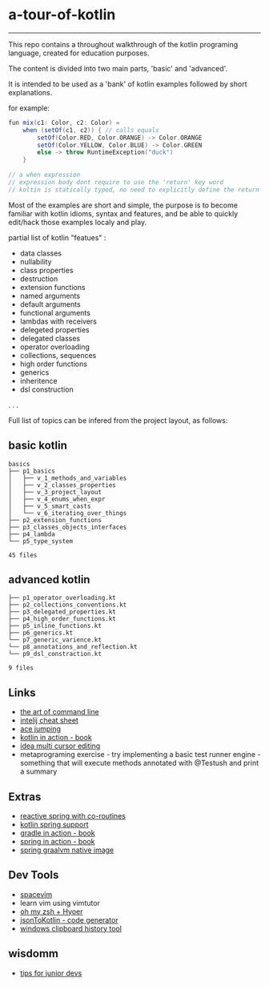 # a-tour-of-kotlin

---

This repo contains a throughout walkthrough of the kotlin programing language,
created for education purposes.

The content is divided into two main parts, 'basic' and 'advanced'.

It is intended to be used as a 'bank' of kotlin examples 
followed by short explanations.


for example:

```scala
fun mix(c1: Color, c2: Color) =
    when (setOf(c1, c2)) { // calls equals
        setOf(Color.RED, Color.ORANGE) -> Color.ORANGE
        setOf(Color.YELLOW, Color.BLUE) -> Color.GREEN
        else -> throw RuntimeException("duck")
    }
    
// a when expression
// expression body dont require to use the 'return' key word
// koltin is statically typed, no need to explicitly define the return type
```

Most of the examples are short and simple, the purpose is to become familiar with kotlin idioms, syntax
and features, and be able to quickly edit/hack those examples localy and play.

partial list of kotlin "featues" :
- data classes
- nullability
- class properties
- destruction
- extension functions
- named arguments
- default arguments
- functional arguments
- lambdas with receivers
- delegeted properties
- delegated classes
- operator overloading
- collections, sequences
- high order functions
- generics
- inheritence
- dsl construction


.
.
.


Full list of topics can be infered from the project layout, as follows:

## basic kotlin
```
basics
├── p1_basics
│   ├── v_1_methods_and_variables
│   ├── v_2_classes_properties
│   ├── v_3_project_layout
│   ├── v_4_enums_when_expr
│   ├── v_5_smart_casts
│   └── v_6_iterating_over_things
├── p2_extension_functions
├── p3_classes_objects_interfaces
├── p4_lambda
└── p5_type_system

45 files
```

## advanced kotlin
```
├── p1_operator_overloading.kt
├── p2_collections_conventions.kt
├── p3_delegated_properties.kt
├── p4_high_order_functions.kt
├── p5_inline_functions.kt
├── p6_generics.kt
└── p7_generic_varience.kt
└── p8_annotations_and_reflection.kt
└── p9_dsl_constraction.kt

9 files
```


## Links
- [the art of command line](https://github.com/jlevy/the-art-of-command-line)
- [intelij cheat sheet](https://www.notion.so/viggin/kotlin-43585-c8c59b4a41ea47ffbcfedaaec2eb5f38#927e9ac0590a401da158a1d90e30d85d)
- [ace jumping](https://plugins.jetbrains.com/plugin/7086-acejump)
- [kotlin in action - book](https://www.manning.com/books/kotlin-in-action)
- [idea multi cursor editing](https://www.manning.com/books/kotlin-in-action)
- metaprograming exercise - try implementing a basic test runner engine - something that will execute methods annotated with @Testush and print a summary

## Extras
- [reactive spring with co-routines](https://spring.io/blog/2019/04/12/going-reactive-with-spring-coroutines-and-kotlin-flow)
- [kotlin spring support](https://spring.io/blog/2017/01/04/introducing-kotlin-support-in-spring-framework-5-0)
- [gradle in action - book ](https://www.manning.com/books/gradle-in-action)
- [spring in action - book](https://www.manning.com/books/spring-in-action-sixth-edition?query=spring%20in%20action)
- [spring graalvm native image](https://spring.io/blog/2020/04/16/spring-tips-the-graalvm-native-image-builder-feature)

## Dev Tools
- [spacevim](https://spacevim.org/)
- learn vim using vimtutor
- [oh my zsh + Hyoer](https://evdokimovm.github.io/windows/zsh/shell/syntax/highlighting/ohmyzsh/hyper/terminal/2017/02/24/how-to-install-zsh-and-oh-my-zsh-on-windows-10.html)
- [jsonToKotlin - code generator](https://www.json2kotlin.com/)
- [ windows clipboard history tool](https://windowsreport.com/clipboard-managers-windows-10/)

## wisdomm
- [tips for junior devs](https://www.youtube.com/watch?v=5g3dK2DgW-k)
